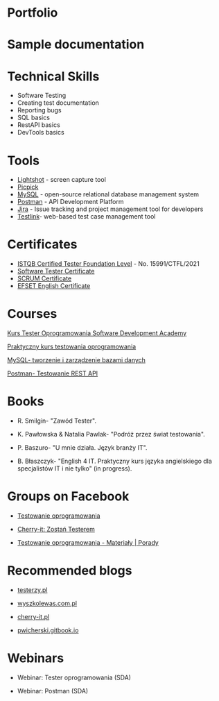 # Portfolio

# Sample documentation

# Technical Skills
* Software Testing
* Creating test documentation
* Reporting bugs
* SQL basics
* RestAPI basics
* DevTools basics

# Tools
* [Lightshot](https://app.prntscr.com/pl/) - screen capture tool
* [Picpick]()
* [MySQL](https://www.mysql.com/) -  open-source relational database management system
* [Postman](https://www.postman.com/) - API Development Platform
* [Jira](https://www.atlassian.com/) - Issue tracking and project management tool for developers
* [Testlink](https://testlink.org/)-  web-based test case management tool

# Certificates
* [ISTQB Certified Tester Foundation Level](https://www.gasq.org/en/certification/check-a-certificate.html) - No. 15991/CTFL/2021
* [Software Tester Certificate](https://app.diplomasafe.com/pl-PL/diploma/dc50e0078a13ba4b68fe5e41de4598aef368f2b34/tester-oprogramowania)
* [SCRUM Certificate](https://app.diplomasafe.com/pl-PL/diploma/dd9f20ec18825a0f08374997ac92ddcb42b461a8e/scrum)
* [EFSET English Certificate](https://www.efset.org/cert/1F9BsT)

# Courses

[Kurs Tester Oprogramowania Software Development Academy](https://app.diplomasafe.com/pl-PL/diploma/dc50e0078a13ba4b68fe5e41de4598aef368f2b34/tester-oprogramowania)

[Praktyczny kurs testowania oprogramowania](https://www.udemy.com/certificate/UC-26c6bf1d-0bcf-46f4-93a5-853be2ef2f98/)

[MySQL- tworzenie i zarządzenie bazami danych](https://www.udemy.com/certificate/UC-2448968d-3cf7-4f3c-9faa-214e79897cf4/)

[Postman- Testowanie REST API](https://www.udemy.com/certificate/UC-a23d1c12-db1c-44b9-aeaa-8274ce6b57fc/)

# Books
* R. Smilgin- "Zawód Tester".

* K. Pawłowska & Natalia Pawlak- "Podróż przez świat testowania".

* P. Baszuro- "U mnie działa. Język branży IT".

* B. Błaszczyk- "English 4 IT. Praktyczny kurs języka angielskiego dla specjalistów IT i nie tylko" (in progress).

# Groups on Facebook
* [Testowanie oprogramowania](https://www.facebook.com/groups/141683635854223)

* [Cherry-it: Zostań Testerem](https://www.facebook.com/Cherry-it-1876989569282481)

* [Testowanie oprogramowania - Materiały | Porady](https://www.facebook.com/groups/testowanie)

# Recommended blogs
* [testerzy.pl](https://testerzy.pl/)

* [wyszkolewas.com.pl](https://www.wyszkolewas.com.pl/)

* [cherry-it.pl](http://cherry-it.pl/)

* [pwicherski.gitbook.io](https://pwicherski.gitbook.io/testowanie-oprogramowania/)

# Webinars
* Webinar: Tester oprogramowania (SDA)

* Webinar: Postman (SDA)



